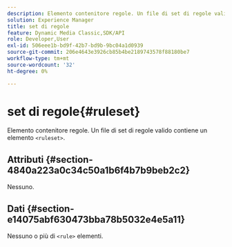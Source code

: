 ```yaml
---
description: Elemento contenitore regole. Un file di set di regole valido contiene un elemento <set di regole>.
solution: Experience Manager
title: set di regole
feature: Dynamic Media Classic,SDK/API
role: Developer,User
exl-id: 506eee1b-bd9f-42b7-bd9b-9bc04a1d0939
source-git-commit: 206e4643e3926cb85b4be2189743578f88180be7
workflow-type: tm+mt
source-wordcount: '32'
ht-degree: 0%

---
```


# set di regole{#ruleset}

Elemento contenitore regole. Un file di set di regole valido contiene un elemento `<ruleset>`.

## Attributi {#section-4840a223a0c34c50a1b6f4b7b9beb2c2}

Nessuno.

## Dati {#section-e14075abf630473bba78b5032e4e5a11}

Nessuno o più di `<rule>` elementi.
